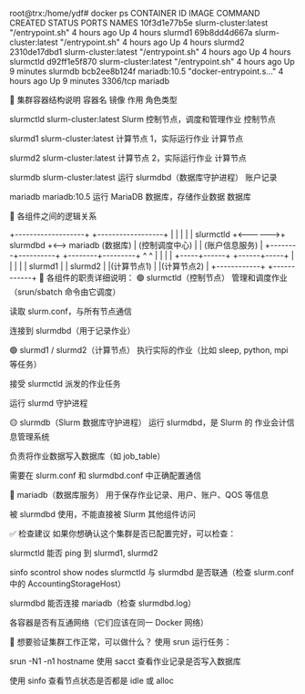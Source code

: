 root@trx:/home/ydf# docker ps
CONTAINER ID   IMAGE                  COMMAND                  CREATED       STATUS         PORTS      NAMES
10f3d1e77b5e   slurm-cluster:latest   "/entrypoint.sh"         4 hours ago   Up 4 hours                slurmd1
69b8dd4d667a   slurm-cluster:latest   "/entrypoint.sh"         4 hours ago   Up 4 hours                slurmd2
2310de17dbd1   slurm-cluster:latest   "/entrypoint.sh"         4 hours ago   Up 4 hours                slurmctld
d92ff1e5f870   slurm-cluster:latest   "/entrypoint.sh"         4 hours ago   Up 9 minutes              slurmdb
bcb2ee8b124f   mariadb:10.5           "docker-entrypoint.s…"   4 hours ago   Up 9 minutes   3306/tcp   mariadb

🧱 集群容器结构说明
容器名	镜像	作用	角色类型

slurmctld	slurm-cluster:latest	Slurm 控制节点，调度和管理作业	控制节点

slurmd1	slurm-cluster:latest	计算节点 1，实际运行作业	计算节点

slurmd2	slurm-cluster:latest	计算节点 2，实际运行作业	计算节点

slurmdb	slurm-cluster:latest	运行 slurmdbd（数据库守护进程）	账户记录

mariadb	mariadb:10.5	运行 MariaDB 数据库，存储作业数据	数据库


🔁 各组件之间的逻辑关系


+-------------------+        +------------------+
|                   |        |                  |
|     slurmctld     +<------>+     slurmdbd      +<--> mariadb (数据库)
|   (控制调度中心)  |        |  (账户信息服务)  |
+--------+----------+        +--------+---------+
         ^                            ^
         |                            |
         |                            |
   +-----+------+              +------+-----+
   |            |              |            |
   |  slurmd1   |              |  slurmd2   |
   |(计算节点1) |              |(计算节点2) |
   +------------+              +------------+
🔧 各组件的职责详细说明：
🟢 slurmctld（控制节点）
管理和调度作业（srun/sbatch 命令由它调度）

读取 slurm.conf，与所有节点通信

连接到 slurmdbd（用于记录作业）

🟢 slurmd1 / slurmd2（计算节点）
执行实际的作业（比如 sleep, python, mpi 等任务）

接受 slurmctld 派发的作业任务

运行 slurmd 守护进程

🟡 slurmdb（Slurm 数据库守护进程）
运行 slurmdbd，是 Slurm 的 作业会计信息管理系统

负责将作业数据写入数据库（如 job_table）

需要在 slurm.conf 和 slurmdbd.conf 中正确配置通信

🔵 mariadb（数据库服务）
用于保存作业记录、用户、账户、QOS 等信息

被 slurmdbd 使用，不能直接被 Slurm 其他组件访问

✅ 检查建议
如果你想确认这个集群是否已配置完好，可以检查：

slurmctld 能否 ping 到 slurmd1, slurmd2

sinfo
scontrol show nodes
slurmctld 与 slurmdbd 是否联通（检查 slurm.conf 中的 AccountingStorageHost）

slurmdbd 能否连接 mariadb（检查 slurmdbd.log）

各容器是否有互通网络（它们应该在同一 Docker 网络）

🧪 想要验证集群工作正常，可以做什么？
使用 srun 运行任务：


srun -N1 -n1 hostname
使用 sacct 查看作业记录是否写入数据库

使用 sinfo 查看节点状态是否都是 idle 或 alloc
